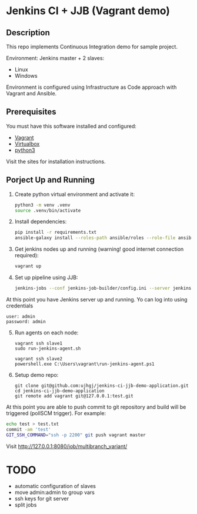 # Jenkins CI + JJB (Vagrant demo)

## Description
This repo implements Continuous Integration demo for sample project.

Environment:
Jenkins master + 2 slaves:
   - Linux
   - Windows

Environment is configured using Infrastructure as Code approach with Vagrant and Ansible.

## Prerequisites

You must have this software installed and configured:
- [Vagrant](https://www.vagrantup.com)
- [Virtualbox](https://www.virtualbox.org)
- [python3](https://www.python.org)

Visit the sites for installation instructions.

## Porject Up and Running

1. Create python virtual environment and activate it:
   ```bash
   python3 -m venv .venv
   source .venv/bin/activate
   ```
2. Install dependencies:
   ```bash
   pip install -r requirements.txt
   ansible-galaxy install --roles-path ansible/roles --role-file ansible/requirements.yml
   ```
3. Get jenkins nodes up and running (warning! good internet connection required):
   ```bash
   vagrant up
   ```
4. Set up pipeline using JJB:
   ```bash
   jenkins-jobs --conf jenkins-job-builder/config.ini --server jenkins-master update jenkins-job-builder/pipeline.yml
   ```
   
At this point you have Jenkins server up and running. Yo can log into using credentials
```
user: admin
password: admin
```

5. Run agents on each node:
   ```
   vagrant ssh slave1
   sudo run-jenkins-agent.sh
   ```
   ```
   vagrant ssh slave2
   powershell.exe C:\Users\vagrant\run-jenkins-agent.ps1
   ```
   
6. Setup demo repo:
   ```
   git clone git@github.com:ujhgj/jenkins-ci-jjb-demo-application.git
   cd jenkins-ci-jjb-demo-application
   git remote add vagrant git@127.0.0.1:test.git
   ```
   
At this point you are able to push commit to git repository and build will be triggered (pollSCM trigger). For example:
```bash
echo test > test.txt
commit -am 'test'
GIT_SSH_COMMAND="ssh -p 2200" git push vagrant master
```
Visit http://127.0.0.1:8080/job/multibranch_variant/

# TODO
- automatic configuration of slaves
- move admin:admin to group vars
- ssh keys for git server
- split jobs
